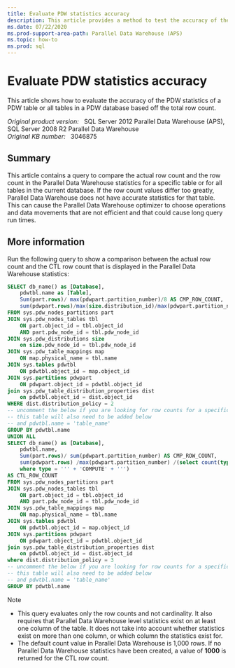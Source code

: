 ```yaml
---
title: Evaluate PDW statistics accuracy
description: This article provides a method to test the accuracy of the PDW statistics of a PDW table or all tables in a PDW database based off the total row count.
ms.date: 07/22/2020
ms.prod-support-area-path: Parallel Data Warehouse (APS)
ms.topic: how-to
ms.prod: sql
---
```

# Evaluate PDW statistics accuracy

This article shows how to evaluate the accuracy of the PDW statistics of a PDW table or all tables in a PDW database based off the total row count.

_Original product version:_ &nbsp; SQL Server 2012 Parallel Data Warehouse (APS), SQL Server 2008 R2 Parallel Data Warehouse  
_Original KB number:_ &nbsp; 3046875

## Summary

This article contains a query to compare the actual row count and the row count in the Parallel Data Warehouse statistics for a specific table or for all tables in the current database. If the row count values differ too greatly, Parallel Data Warehouse does not have accurate statistics for that table. This can cause the Parallel Data Warehouse optimizer to choose operations and data movements that are not efficient and that could cause long query run times.

## More information

Run the following query to show a comparison between the actual row count and the CTL row count that is displayed in the Parallel Data Warehouse statistics:

```sql
SELECT db_name() as [Database],
    pdwtbl.name as [Table],
    Sum(part.rows)/ max(pdwpart.partition_number)/8 AS CMP_ROW_COUNT,
    sum(pdwpart.rows)/max(size.distribution_id)/max(pdwpart.partition_number)/8 AS CTL_ROW_COUNT
FROM sys.pdw_nodes_partitions part
JOIN sys.pdw_nodes_tables tbl
    ON part.object_id = tbl.object_id
    AND part.pdw_node_id = tbl.pdw_node_id
JOIN sys.pdw_distributions size
    on size.pdw_node_id = tbl.pdw_node_id
JOIN sys.pdw_table_mappings map
    ON map.physical_name = tbl.name
JOIN sys.tables pdwtbl
    ON pdwtbl.object_id = map.object_id
JOIN sys.partitions pdwpart
    ON pdwpart.object_id = pdwtbl.object_id
join sys.pdw_table_distribution_properties dist
    on pdwtbl.object_id = dist.object_id
WHERE dist.distribution_policy = 2
-- uncomment the below if you are looking for row counts for a specific table
-- this table will also need to be added below
-- and pdwtbl.name = 'table_name'
GROUP BY pdwtbl.name
UNION ALL
SELECT db_name() as [Database],
    pdwtbl.name,
    Sum(part.rows)/ sum(pdwpart.partition_number) AS CMP_ROW_COUNT,
    sum(pdwpart.rows) /max(pdwpart.partition_number) /(select count(type) from sys.dm_pdw_nodes
    where type = ''' + 'COMPUTE' + ''')
AS CTL_ROW_COUNT
FROM sys.pdw_nodes_partitions part
JOIN sys.pdw_nodes_tables tbl
    ON part.object_id = tbl.object_id
    AND part.pdw_node_id = tbl.pdw_node_id
JOIN sys.pdw_table_mappings map
    ON map.physical_name = tbl.name
JOIN sys.tables pdwtbl
    ON pdwtbl.object_id = map.object_id
JOIN sys.partitions pdwpart
    ON pdwpart.object_id = pdwtbl.object_id
join sys.pdw_table_distribution_properties dist
    on pdwtbl.object_id = dist.object_id
where dist.distribution_policy = 3
-- uncomment the below if you are looking for row counts for a specific table
-- this table will also need to be added below
-- and pdwtbl.name = 'table_name'
GROUP BY pdwtbl.name
```

> [!NOTE]
> - This query evaluates only the row counts and not cardinality. It also requires that Parallel Data Warehouse level statistics exist on at least one column of the table. It does not take into account whether statistics exist on more than one column, or which column the statistics exist for.
> - The default count value in Parallel Data Warehouse is 1,000 rows. If no Parallel Data Warehouse statistics have been created, a value of **1000** is returned for the CTL row count.
